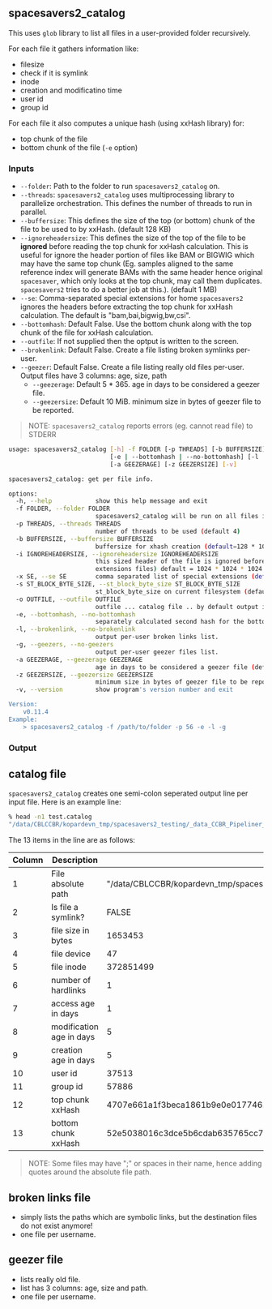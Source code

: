 ## spacesavers2_catalog

This uses `glob` library to list all files in a user-provided folder recursively. 

For each file it gathers information like:
 - filesize
 - check if it is symlink
 - inode
 - creation and modificatino time
 - user id
 - group id

For each file it also computes a unique hash (using xxHash library) for:
 - top chunk of the file
 - bottom chunk of the file (`-e` option)

### Inputs
 - `--folder`: Path to the folder to run `spacesavers2_catalog` on.
 - `--threads`: `spacesavers2_catalog` uses multiprocessing library to parallelize orchestration. This defines the number of threads to run in parallel.
 - `--buffersize`: This defines the size of the top (or bottom) chunk of the file to be used to by xxHash. (default 128 KB)
 - `--ignoreheadersize`: This defines the size of the top of the file to be **ignored** before reading the top chunk for xxHash calculation. This is useful for ignore the header portion of files like BAM or BIGWIG which may have the same top chunk (Eg. samples aligned to the same reference index will generate BAMs with the same header hence original `spacesaver`, which only looks at the top chunk, may call them duplicates. `spacesavers2` tries to do a better job at this.). (default 1 MB)
 - `--se`: Comma-separated special extensions for home `spacesavers2` ignores the headers before extracting the top chunk for xxHash calculation. The default is "bam,bai,bigwig,bw,csi".
 - `--bottomhash`: Default False. Use the bottom chunk along with the top chunk of the file for xxHash calculation.
 - `--outfile`: If not supplied then the optput is written to the screen.
 - `--brokenlink`: Default False. Create a file listing broken symlinks per-user.
 - `--geezer`: Default False. Create a file listing really old files per-user. Output files have 3 columns: age, size, path
   - `--geezerage`: Default 5 * 365. age in days to be considered a geezer file.
   - `--geezersize`: Default 10 MiB. minimum size in bytes of geezer file to be reported.

> NOTE: `spacesavers2_catalog` reports errors (eg. cannot read file) to STDERR

```bash
usage: spacesavers2_catalog [-h] -f FOLDER [-p THREADS] [-b BUFFERSIZE] [-i IGNOREHEADERSIZE] [-x SE] [-s ST_BLOCK_BYTE_SIZE] [-o OUTFILE]
                            [-e | --bottomhash | --no-bottomhash] [-l | --brokenlink | --no-brokenlink] [-g | --geezers | --no-geezers]
                            [-a GEEZERAGE] [-z GEEZERSIZE] [-v]

spacesavers2_catalog: get per file info.

options:
  -h, --help            show this help message and exit
  -f FOLDER, --folder FOLDER
                        spacesavers2_catalog will be run on all files in this folder and its subfolders
  -p THREADS, --threads THREADS
                        number of threads to be used (default 4)
  -b BUFFERSIZE, --buffersize BUFFERSIZE
                        buffersize for xhash creation (default=128 * 1028 bytes)
  -i IGNOREHEADERSIZE, --ignoreheadersize IGNOREHEADERSIZE
                        this sized header of the file is ignored before extracting buffer of buffersize for xhash creation (only for special
                        extensions files) default = 1024 * 1024 * 1024 bytes
  -x SE, --se SE        comma separated list of special extensions (default=bam,bai,bigwig,bw,csi)
  -s ST_BLOCK_BYTE_SIZE, --st_block_byte_size ST_BLOCK_BYTE_SIZE
                        st_block_byte_size on current filesystem (default 512)
  -o OUTFILE, --outfile OUTFILE
                        outfile ... catalog file .. by default output is printed to screen
  -e, --bottomhash, --no-bottomhash
                        separately calculated second hash for the bottom/end of the file.
  -l, --brokenlink, --no-brokenlink
                        output per-user broken links list.
  -g, --geezers, --no-geezers
                        output per-user geezer files list.
  -a GEEZERAGE, --geezerage GEEZERAGE
                        age in days to be considered a geezer file (default 5yrs ... 5 * 365).
  -z GEEZERSIZE, --geezersize GEEZERSIZE
                        minimum size in bytes of geezer file to be reported (default 10MiB ... 10 * 1024 * 1024).
  -v, --version         show program's version number and exit

Version:
    v0.11.4
Example:
    > spacesavers2_catalog -f /path/to/folder -p 56 -e -l -g
```

### Output

## catalog file

`spacesavers2_catalog` creates one semi-colon seperated output line per input file. Here is an example line:

```bash
% head -n1 test.catalog
"/data/CBLCCBR/kopardevn_tmp/spacesavers2_testing/_data_CCBR_Pipeliner_db_PipeDB_Indices.ls.old";False;1653453;47;372851499;1;1;5;5;37513;57886;4707e661a1f3beca1861b9e0e0177461;52e5038016c3dce5b6cdab635765cc79;
```
The 13 items in the line are as follows:


| Column | Description              | Example                                                                                        |
| ------ | ------------------------ | ---------------------------------------------------------------------------------------------- |
| 1      | File absolute path       | "/data/CBLCCBR/kopardevn_tmp/spacesavers2_testing/_data_CCBR_Pipeliner_db_PipeDB_Indices.ls.old" |
| 2      | Is file a symlink?       | FALSE                                                                                          |
| 3      | file size in bytes       | 1653453                                                                                        |
| 4      | file device              | 47                                                                                             |
| 5      | file inode               | 372851499                                                                                      |
| 6      | number of hardlinks      | 1                                                                                              |
| 7      | access age in days       | 1                                                                                              |
| 8      | modification age in days | 5                                                                                              |
| 9      | creation age in days     | 5                                                                                              |
| 10     | user id                  | 37513                                                                                          |
| 11     | group id                 | 57886                                                                                          |
| 12     | top chunk xxHash         | 4707e661a1f3beca1861b9e0e0177461                                                               |
| 13     | bottom chunk xxHash      | 52e5038016c3dce5b6cdab635765cc79                                                               |

> NOTE: Some files may have ";" or spaces in their name, hence adding quotes around the absolute file path.

## broken links file

  - simply lists the paths which are symbolic links, but the destination files do not exist anymore!
  - one file per username.

## geezer file

  - lists really old file.
  - list has 3 columns: age, size and path.
  - one file per username.
